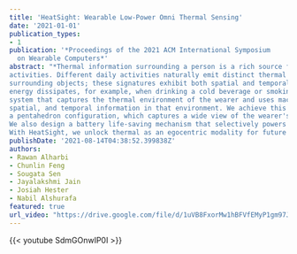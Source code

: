 ```yaml
---
title: 'HeatSight: Wearable Low-Power Omni Thermal Sensing'
date: '2021-01-01'
publication_types:
- 1
publication: '*Proceedings of the 2021 ACM International Symposium
  on Wearable Computers*'
abstract: "*Thermal information surrounding a person is a rich source for understanding and identifying personal
activities. Different daily activities naturally emit distinct thermal signatures from both the human body and 
surrounding objects; these signatures exhibit both spatial and temporal components as objects move and thermal 
energy dissipates, for example, when drinking a cold beverage or smoking a cigarette. We present HeatSight, a wearable 
system that captures the thermal environment of the wearer and uses machine learning to infer human activity from thermal, 
spatial, and temporal information in that environment. We achieve this by embedding five low-power thermal sensors in
a pentahedron configuration, which captures a wide view of the wearer's body and the objects they interact with. 
We also design a battery life-saving mechanism that selectively powers only those sensors necessary for detection.
With HeatSight, we unlock thermal as an egocentric modality for future interaction research.*"
publishDate: '2021-08-14T04:38:52.399838Z'
authors:
- Rawan Alharbi
- Chunlin Feng
- Sougata Sen
- Jayalakshmi Jain
- Josiah Hester
- Nabil Alshurafa
featured: true
url_video: "https://drive.google.com/file/d/1uVB8FxorMw1hBFVfEMyP1gm97JoHT0As/view?usp=sharing"
---
```


{{< youtube SdmGOnwIP0I >}}

